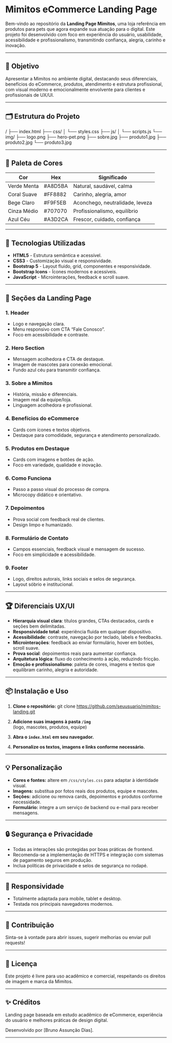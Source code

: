 # Mimitos eCommerce Landing Page

Bem-vindo ao repositório da **Landing Page Mimitos**, uma loja referência em produtos para pets que agora expande sua atuação para o digital. Este projeto foi desenvolvido com foco em experiência do usuário, usabilidade, acessibilidade e profissionalismo, transmitindo confiança, alegria, carinho e inovação.

---

## 🎯 Objetivo

Apresentar a Mimitos no ambiente digital, destacando seus diferenciais, benefícios do eCommerce, produtos, atendimento e estrutura profissional, com visual moderno e emocionalmente envolvente para clientes e profissionais de UX/UI.

---

## 🗂 Estrutura do Projeto

/
├── index.html
├── css/
│ └── styles.css
├── js/
│ └── scripts.js
└── img/
├── logo.png
├── hero-pet.png
├── sobre.jpg
├── produto1.jpg
├── produto2.jpg
└── produto3.jpg

---

## 🎨 Paleta de Cores

| Cor           | Hex      | Significado                      |
|---------------|----------|----------------------------------|
| Verde Menta   | #A8D5BA  | Natural, saudável, calma         |
| Coral Suave   | #FF8882  | Carinho, alegria, amor           |
| Bege Claro    | #F9F5EB  | Aconchego, neutralidade, leveza  |
| Cinza Médio   | #707070  | Profissionalismo, equilíbrio     |
| Azul Céu      | #A3D2CA  | Frescor, cuidado, confiança      |

---

## 🚀 Tecnologias Utilizadas

- **HTML5** - Estrutura semântica e acessível.
- **CSS3** - Customização visual e responsividade.
- **Bootstrap 5** - Layout fluido, grid, componentes e responsividade.
- **Bootstrap Icons** - Ícones modernos e acessíveis.
- **JavaScript** - Microinterações, feedback e scroll suave.

---

## 🧩 Seções da Landing Page

### 1. Header
- Logo e navegação clara.
- Menu responsivo com CTA “Fale Conosco”.
- Foco em acessibilidade e contraste.

### 2. Hero Section
- Mensagem acolhedora e CTA de destaque.
- Imagem de mascotes para conexão emocional.
- Fundo azul céu para transmitir confiança.

### 3. Sobre a Mimitos
- História, missão e diferenciais.
- Imagem real da equipe/loja.
- Linguagem acolhedora e profissional.

### 4. Benefícios do eCommerce
- Cards com ícones e textos objetivos.
- Destaque para comodidade, segurança e atendimento personalizado.

### 5. Produtos em Destaque
- Cards com imagens e botões de ação.
- Foco em variedade, qualidade e inovação.

### 6. Como Funciona
- Passo a passo visual do processo de compra.
- Microcopy didático e orientativo.

### 7. Depoimentos
- Prova social com feedback real de clientes.
- Design limpo e humanizado.

### 8. Formulário de Contato
- Campos essenciais, feedback visual e mensagem de sucesso.
- Foco em simplicidade e acessibilidade.

### 9. Footer
- Logo, direitos autorais, links sociais e selos de segurança.
- Layout sóbrio e institucional.

---

## 🏆 Diferenciais UX/UI

- **Hierarquia visual clara**: títulos grandes, CTAs destacados, cards e seções bem delimitadas.
- **Responsividade total**: experiência fluida em qualquer dispositivo.
- **Acessibilidade**: contraste, navegação por teclado, labels e feedbacks.
- **Microinterações**: feedback ao enviar formulário, hover em botões, scroll suave.
- **Prova social**: depoimentos reais para aumentar confiança.
- **Arquitetura lógica**: fluxo do conhecimento à ação, reduzindo fricção.
- **Emoção e profissionalismo**: paleta de cores, imagens e textos que equilibram carinho, alegria e autoridade.

---

## 📦 Instalação e Uso

1. **Clone o repositório:**
git clone https://github.com/seuusuario/mimitos-landing.git

2. **Adicione suas imagens à pasta `/img`**  
(logo, mascotes, produtos, equipe)

3. **Abra o `index.html` em seu navegador.**

4. **Personalize os textos, imagens e links conforme necessário.**

---

## 💡 Personalização

- **Cores e fontes:** altere em `/css/styles.css` para adaptar à identidade visual.
- **Imagens:** substitua por fotos reais dos produtos, equipe e mascotes.
- **Seções:** adicione ou remova cards, depoimentos e produtos conforme necessidade.
- **Formulário:** integre a um serviço de backend ou e-mail para receber mensagens.

---

## 🔒 Segurança e Privacidade

- Todas as interações são protegidas por boas práticas de frontend.
- Recomenda-se a implementação de HTTPS e integração com sistemas de pagamento seguros em produção.
- Inclua políticas de privacidade e selos de segurança no rodapé.

---

## 📱 Responsividade

- Totalmente adaptada para mobile, tablet e desktop.
- Testada nos principais navegadores modernos.

---

## 🤝 Contribuição

Sinta-se à vontade para abrir issues, sugerir melhorias ou enviar pull requests!

---

## 📄 Licença

Este projeto é livre para uso acadêmico e comercial, respeitando os direitos de imagem e marca da Mimitos.

---

## ✨ Créditos

Landing page baseada em estudo acadêmico de eCommerce, experiência do usuário e melhores práticas de design digital.

Desenvolvido por [Bruno Assunção Dias].

---